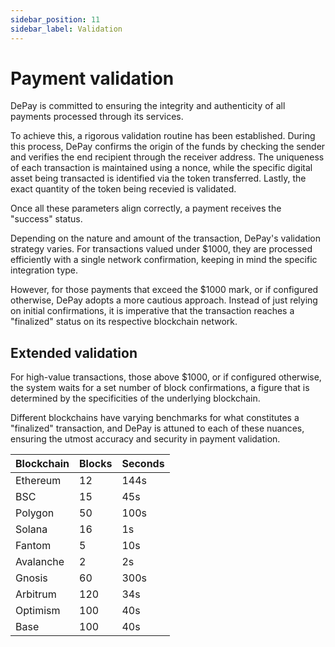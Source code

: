 ```yaml
---
sidebar_position: 11
sidebar_label: Validation
---
```


# Payment validation

DePay is committed to ensuring the integrity and authenticity of all payments processed through its services.

To achieve this, a rigorous validation routine has been established.
During this process, DePay confirms the origin of the funds by checking the sender and verifies the end recipient through the receiver address.
The uniqueness of each transaction is maintained using a nonce, while the specific digital asset being transacted is identified via the token transferred.
Lastly, the exact quantity of the token being recevied is validated.

Once all these parameters align correctly, a payment receives the "success" status.

Depending on the nature and amount of the transaction, DePay's validation strategy varies.
For transactions valued under $1000, they are processed efficiently with a single network confirmation, keeping in mind the specific integration type.

However, for those payments that exceed the $1000 mark, or if configured otherwise, DePay adopts a more cautious approach.
Instead of just relying on initial confirmations, it is imperative that the transaction reaches a "finalized" status on its respective blockchain network.

## Extended validation

For high-value transactions, those above $1000, or if configured otherwise, the system waits for a set number of block confirmations, a figure that is determined by the specificities of the underlying blockchain.

Different blockchains have varying benchmarks for what constitutes a "finalized" transaction, and DePay is attuned to each of these nuances, ensuring the utmost accuracy and security in payment validation.

| Blockchain | Blocks | Seconds |
|------------|--------|---------|
| Ethereum   | 12     | 144s    |
| BSC        | 15     | 45s     |
| Polygon    | 50     | 100s    |
| Solana     | 16     | 1s      |
| Fantom     | 5      | 10s     |
| Avalanche  | 2      | 2s      |
| Gnosis     | 60     | 300s    |
| Arbitrum   | 120    | 34s     |
| Optimism   | 100    | 40s     |
| Base       | 100    | 40s     |
